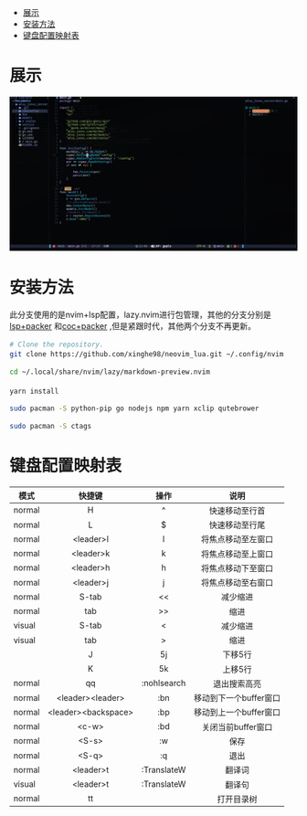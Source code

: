 
<!-- TOC Marked -->

+ [展示](#展示)
+ [安装方法](#安装方法)
+ [键盘配置映射表](#键盘配置映射表)

<!-- /TOC -->
# 展示
![](./assets/1.gif)

# 安装方法

此分支使用的是nvim+lsp配置，lazy.nvim进行包管理，其他的分支分别是[lsp+packer](https://github.com/xinghe98/neovim_lua/tree/use_lsp) 和[coc+packer](https://github.com/xinghe98/neovim_lua/tree/main) ,但是紧跟时代，其他两个分支不再更新。

```bash
# Clone the repository.
git clone https://github.com/xinghe98/neovim_lua.git ~/.config/nvim
```
```bash
cd ~/.local/share/nvim/lazy/markdown-preview.nvim

yarn install
```

```bash
sudo pacman -S python-pip go nodejs npm yarn xclip qutebrower
```

```bash
sudo pacman -S ctags
```

# 键盘配置映射表

| 模式   |         快捷键        |       操作      |          说明          |
|--------|:---------------------:|:---------------:|:----------------------:|
| normal |           H           |        ^        |     快速移动至行首     |
| normal |           L           |        $        |     快速移动至行尾     |
| normal |       \<leader>l      |      <C-w>l     |   将焦点移动至左窗口   |
| normal |       \<leader>k      |      <C-w>k     |   将焦点移动至上窗口   |
| normal |       \<leader>h      |      <C-w>h     |   将焦点移动下至窗口   |
| normal |       \<leader>j      |      <C-w>j     |   将焦点移动至右窗口   |
| normal |         S-tab         |        <<       |        减少缩进        |
| normal |          tab          |        >>       |          缩进          |
| visual |         S-tab         |        <        |        减少缩进        |
| visual |          tab          |        >        |          缩进          |
|        |           J           |        5j       |         下移5行        |
|        |           K           |        5k       |         上移5行        |
| normal |           qq          |   :nohlsearch   |      退出搜索高亮      |
| normal |   \<leader>\<leader>  |       :bn       | 移动到下一个buffer窗口 |
| normal | \<leader>\<backspace> |       :bp       | 移动到上一个buffer窗口 |
| normal |         \<c-w>        |       :bd       |   关闭当前buffer窗口   |
| normal |         \<S-s>        |        :w       |          保存          |
| normal |         \<S-q>        |        :q       |          退出          |
| normal |       \<leader>t      | :TranslateW<CR> |         翻译词         |
| visual |       \<leader>t      | :TranslateW<CR> |         翻译句         |
| normal |           tt          |                 |         打开目录树         |
